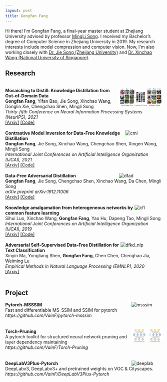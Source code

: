 ```yaml
---
layout: post
title: Gongfan Fang
---
```


Hi there! I'm Gongfan Fang, a final-year master student at Zhejiang University advised by professor <a href="https://person.zju.edu.cn/en/msong">MingLi Song</a>. I received my Bachelor’s degree of Computer Science in Zhejiang University in 2019. My research interests include model compression and computer vision. Now, I'm also working closely with <a href="https://vipazoo.cn/people/songjie">Dr. Jie Song (Zhejiang University)</a> and <a href="https://sites.google.com/site/sitexinchaowang/">Dr. Xinchao Wang (National University of Singapore)</a>. 

<h2> Research </h2>

<div>
<br> <img src="../images/MosaicKD.jpg" alt="cmi" width="140" align="right">
<div>
<b>Mosaicking to Distill: Knowledge Distillation from Out-of-Domain Data</b> <br>
<b>Gongfan Fang</b>, Yifan Bao, Jie Song, Xinchao Wang, Donglin Xie, Chengchao Shen, Mingli Song <br>
<I>Thirty-fifth Conference on Neural Information Processing Systems (NeurIPS), 2021</I><br>
<a href="https://arxiv.org/abs/2110.15094">[Arxiv]</a> <a href="https://github.com/zju-vipa/MosaicKD">[Code]</a> 
</div>
</div> 
<br> 

<div>
<img src="../images/cmi.png" alt="cmi" width="120" align="right">
<div>
<b>Contrastive Model Inversion for Data-Free Knowledge Distillation</b> <br>
<b>Gongfan Fang</b>, Jie Song, Xinchao Wang, Chengchao Shen, Xingen Wang, Mingli Song <br>
<I>International Joint Conferences on Artificial Intelligence Organization (IJCAI), 2021</I> <br>
<a href="https://arxiv.org/abs/2105.08584">[Arxiv]</a> <a href="https://github.com/zju-vipa/DataFree">[Code]</a> 
</div>
</div> <br> 

<div>
<img src="../images/dfad.png" alt="dfad" width="140" align="right">
<div>
<b>Data-Free Adversarial Distillation</b> <br>
<b>Gongfan Fang</b>, Jie Song, Chengchao Shen, Xinchao Wang, Da Chen, Mingli Song <br> 
<I>arXiv preprint arXiv:1912.11006</I> <br>
<a href="https://arxiv.org/abs/1912.11006">[Arxiv]</a> <a href="https://github.com/VainF/Data-Free-Adversarial-Distillation">[Code]</a> 
</div>
</div> <br> 

<div>
<img src="../images/cfl.png" alt="cfl" width="90" align="right">
<div>
<b>Knowledge amalgamation from heterogeneous networks by common feature learning</b> <br>
Sihui Luo, Xinchao Wang, <b>Gongfan Fang</b>, Yao Hu, Dapeng Tao, Mingli Song <br>
<I>International Joint Conferences on Artificial Intelligence Organization (IJCAI), 2019</I> <br>
<a href="https://arxiv.org/abs/2105.08584">[Arxiv]</a> <a href="https://github.com/zju-vipa/CommonFeatureLearning">[Code]</a> 
</div> </div> <br> 

<div>
<img src="../images/dfkd_nlp.png" alt="dfkd_nlp" width="135" align="right">
<b>Adversarial Self-Supervised Data-Free Distillation for Text Classification</b> <br>
Xinyin Ma, Yongliang Shen, <b>Gongfan Fang</b>, Chen Chen, Chenghao Jia, Weiming Lu <br>
<I>Empirical Methods in Natural Language Processing (EMNLP), 2020</I> <br>
<a href="https://arxiv.org/abs/2010.04883">[Arxiv]</a>
</div> </div> <br> 


<h2> Project </h2>

<div>
<img src="../images/msssim.png" alt="msssim" width="100" align="right">
<div>
<b>Pytorch-MSSSIM</b> <br>
Fast and differentiable MS-SSIM and SSIM for pytorch <br>
<I>https://github.com/VainF/pytorch-msssim</I>
</div> </div> <br> <br>

<div>
<img src="../images/torch_pruning.png" alt="torch_pruning" width="100" align="right">
<div>
<b>Torch-Pruning</b> <br>
A pytorch toolkit for structured neural network pruning and layer dependency maintaining <br>
<I>https://github.com/VainF/Torch-Pruning</I>
</div> </div> <br> <br>

<div>
<img src="../images/deeplab.png" alt="deeplab" width="100" align="right">
<div>
<b>DeepLabV3Plus-Pytorch</b> <br>
DeepLabv3, DeepLabv3+ and pretrained weights on VOC & Cityscapes. <br>
<I>https://github.com/VainF/DeepLabV3Plus-Pytorch</I>
</div> </div> <br> <br>
